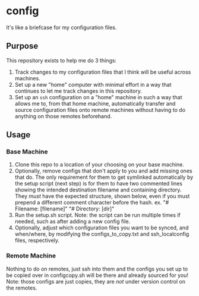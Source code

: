 config
======

It's like a briefcase for my configuration files.

Purpose
-------

This repository exists to help me do 3 things:
1. Track changes to my configuration files that I think will be useful across machines.
2. Set up a new "home" computer with minimal effort in a way that continues to let me track changes in this repository.
3. Set up an `ssh` configuration on a "home" machine in such a way that allows me to, from that home machine, automatically transfer and source configuration files onto remote machines without having to do anything on those remotes beforehand.


Usage
-----

### Base Machine

1. Clone this repo to a location of your choosing on your base machine.
2. Optionally, remove configs that don't apply to you and add missing ones that do. The only requirement for them to get
   symlinked automatically by the setup script (next step) is for them to have two commented lines showing the intended
   destination filename and containing directory. They _must_ have the expected structure, shown below, even if you must
   prepend a different comment character before the hash.
   ex. "# Filename: [filename]"
       "# Directory: [dir]"
3. Run the setup.sh script. Note: the script can be run multiple times if needed, such as after adding a new config file.
4. Optionally, adjust which configuration files you want to be synced, and when/where, by modifying the
   configs_to_copy.txt and ssh_localconfig files, respectively.

### Remote Machine

Nothing to do on remotes, just ssh into them and the configs you set up to be copied over in configcopy.sh will be there and already sourced for you!
Note: those configs are just copies, they are _not_ under version control on the remotes.
